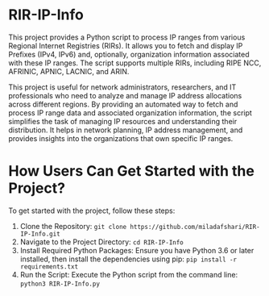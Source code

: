 # RIR-IP-Info
This project provides a Python script to process IP ranges from various Regional Internet Registries (RIRs). It allows you to fetch and display IP Prefixes (IPv4, IPv6) and, optionally, organization information associated with these IP ranges. The script supports multiple RIRs, including RIPE NCC, AFRINIC, APNIC, LACNIC, and ARIN.

This project is useful for network administrators, researchers, and IT professionals who need to analyze and manage IP address allocations across different regions. By providing an automated way to fetch and process IP range data and associated organization information, the script simplifies the task of managing IP resources and understanding their distribution. It helps in network planning, IP address management, and provides insights into the organizations that own specific IP ranges.

# How Users Can Get Started with the Project?
To get started with the project, follow these steps:
1. Clone the Repository:
 ``git clone https://github.com/miladafshari/RIR-IP-Info.git ``
2. Navigate to the Project Directory:
 ``cd RIR-IP-Info``
3. Install Required Python Packages:
   Ensure you have Python 3.6 or later installed, then install the dependencies using pip:
``pip install -r requirements.txt``
4. Run the Script:
Execute the Python script from the command line:
``python3 RIR-IP-Info.py``







